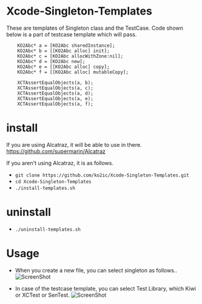 Xcode-Singleton-Templates
===============
These are templates of Singleton class and the TestCase.
Code shown below is a part of testcase template which will pass. 
```
    KO2Abc* a = [KO2Abc sharedInstance];
    KO2Abc* b = [[KO2Abc alloc] init];
    KO2Abc* c = [KO2Abc allocWithZone:nil];
    KO2Abc* d = [KO2Abc new];
    KO2Abc* e = [[KO2Abc alloc] copy];
    KO2Abc* f = [[KO2Abc alloc] mutableCopy];
    
    XCTAssertEqualObjects(a, b);
    XCTAssertEqualObjects(a, c);
    XCTAssertEqualObjects(a, d);
    XCTAssertEqualObjects(a, e);
    XCTAssertEqualObjects(a, f);
```


# install #

If you are using Alcatraz, it will be able to use in there. 
https://github.com/supermarin/Alcatraz

If you aren't using Alcatraz, it is as follows.
* ```git clone https://github.com/ko2ic/Xcode-Singleton-Templates.git```
* ```cd Xcode-Singleton-Templates ```
* ```./install-templates.sh```

# uninstall #
* ```./uninstall-templates.sh```

# Usage #
* When you create a new file, you can select singleton as follows..
![ScreenShot](https://raw.github.com/ko2ic/ImageRepository/master/Xcode-Singleton-Templates/screenshot1.png) 

* In case of the testcase template, you can select Test Library, which Kiwi or XCTest or SenTest.
![ScreenShot](https://raw.github.com/ko2ic/ImageRepository/master/Xcode-Singleton-Templates/screenshot2.png) 
